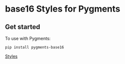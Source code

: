 base16 Styles for Pygments
==========================

Get started
-----------

To use with Pygments:

`pip install pygments-base16`

[Styles](https://chriskempson.github.io/base16/)
